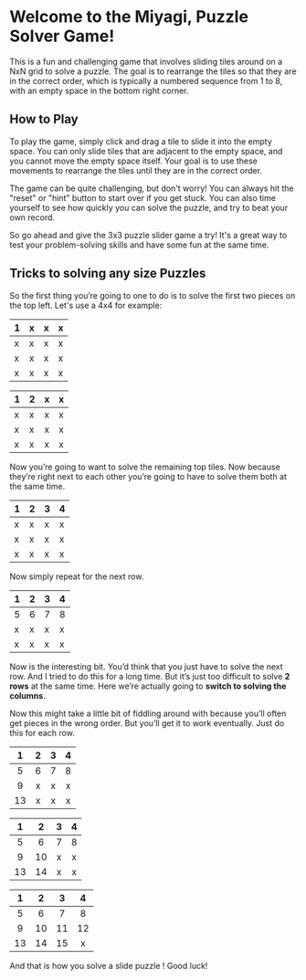 # Welcome to the Miyagi, Puzzle Solver Game!

This is a fun and challenging game that involves sliding tiles around on a NxN grid to solve a puzzle.
The goal is to rearrange the tiles so that they are in the correct order, which is typically a numbered sequence from 1 to 8,
with an empty space in the bottom right corner.

## How to Play
To play the game, simply click and drag a tile to slide it into the empty space. You can only slide tiles that are adjacent to the empty space,
and you cannot move the empty space itself. Your goal is to use these movements to rearrange the tiles until they are in the correct order.

The game can be quite challenging, but don't worry! You can always hit the "reset" or "hint" button to start over if you get stuck.
You can also time yourself to see how quickly you can solve the puzzle, and try to beat your own record.

So go ahead and give the 3x3 puzzle slider game a try!
It's a great way to test your problem-solving skills and have some fun at the same time.

## Tricks to solving any size Puzzles

So the first thing you’re going to one to do is to solve the first two pieces on the top left. Let's use a 4x4 for example:

| 1   | x   | x   | x   |
|-----|-----|-----|-----|
| x   | x   | x   | x   |
| x   | x   | x   | x   |
| x   | x   | x   | x   |

| 1   | 2   | x   | x   |
|-----|-----|-----|-----|
| x   | x   | x   | x   |
| x   | x   | x   | x   |
| x   | x   | x   | x   |

Now you’re going to want to solve the remaining top tiles. Now because they’re right next to each other you’re going to have to solve them both at the same time.

| 1   | 2   | 3   | 4   |
|-----|-----|-----|-----|
| x   | x   | x   | x   |
| x   | x   | x   | x   |
| x   | x   | x   | x   |

Now simply repeat for the next row.

| 1   | 2   | 3   | 4   |
|-----|-----|-----|-----|
| 5   | 6   | 7   | 8   |
| x   | x   | x   | x   |
| x   | x   | x   | x   |

Now is the interesting bit. You’d think that you just have to solve the next row. And I tried to do this for a long time. But it’s just too difficult to solve **2 rows** at the same time. Here we’re actually going to **switch to solving the columns**.

Now this might take a little bit of fiddling around with because you’ll often get pieces in the wrong order. But you’ll get it to work eventually. Just do this for each row.

|  1  |  2  |  3  |  4  |
|:---:|:---:|:---:|:---:|
|  5  |  6  |  7  |  8  |
|  9  |  x  |  x  |  x  |
| 13  |  x  |  x  |  x  |

|  1  |  2  |  3  |  4  |
|:---:|:---:|:---:|:---:|
|  5  |  6  |  7  |  8  |
|  9  | 10  |  x  |  x  |
| 13  | 14  |  x  |  x  |

|  1  |  2  |  3  |  4  |
|:---:|:---:|:---:|:---:|
|  5  |  6  |  7  |  8  |
|  9  | 10  | 11  | 12  |
| 13  | 14  | 15  |  x  |

And that is how you solve a slide puzzle ! Good luck!
